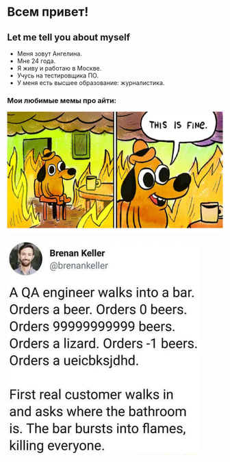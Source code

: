 # Всем привет!

## Let me tell you about myself
- Меня зовут Ангелина. 
- Мне 24 года. 
- Я живу и работаю в Москве.
- Учусь на тестировщика ПО.
- У меня есть высшее образование: журналистика.

### Мои любимые мемы про айти:

![thisisfine](this_is_fine.png)

![QA](9582f95b709f6d22464a67fb7ae79d37da3736f700daea6f0f6539be5ef3a49b_1.jpg)
